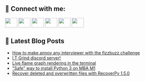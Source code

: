 ## 🔎 Connect with me:
[<img height="32" width="40" src="https://cdn.jsdelivr.net/npm/simple-icons@v5/icons/telegram.svg" />](https://t.me/bullbesh)
[<img height="32" width="40" src="https://cdn.jsdelivr.net/npm/simple-icons@v5/icons/vk.svg" />](https://vk.com/bullbesh)
[<img height="32" width="40" src="https://cdn.jsdelivr.net/npm/simple-icons@v5/icons/twitter.svg" />](https://twitter.com/bullbesh1)
[<img height="32" width="40" src="https://cdn.jsdelivr.net/npm/simple-icons@v5/icons/instagram.svg" />](https://www.instagram.com/bullbesh)
[<img height="32" width="40" src="https://cdn.jsdelivr.net/npm/simple-icons@v5/icons/reddit.svg" />](https://www.reddit.com/user/bullbesh)
[<img height="32" width="40" src="https://cdn.jsdelivr.net/npm/simple-icons@v5/icons/youtube.svg" />](https://www.youtube.com/channel/UCtfjRs6uzgq5mfm8S06WTcg)

## 📕 Latest Blog Posts
<!-- BLOG-POST-LIST:START -->
- [How to make annoy any interviewer with the fizzbuzz challenge](https://www.reddit.com/r/Python/comments/u4zs3s/how_to_make_annoy_any_interviewer_with_the/)
- [I.T Grind discord server!](https://www.reddit.com/r/Python/comments/u4y0vg/it_grind_discord_server/)
- [Live flame graph rendering in the terminal](https://www.reddit.com/r/Python/comments/u4x741/live_flame_graph_rendering_in_the_terminal/)
- [&quot;Safe&quot; way to install Python 3 on MBA M1](https://www.reddit.com/r/Python/comments/u4uji2/safe_way_to_install_python_3_on_mba_m1/)
- [Recover deleted and overwritten files with RecoverPy 1.5.0](https://www.reddit.com/r/Python/comments/u4u8mb/recover_deleted_and_overwritten_files_with/)
<!-- BLOG-POST-LIST:END -->
